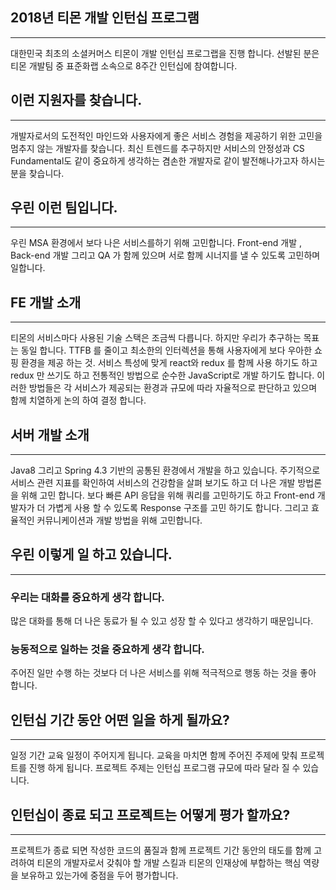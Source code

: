 ## 2018년 티몬 개발 인턴십 프로그램
-----
대한민국 최초의 소셜커머스 티몬이 개발 인턴십 프로그랩을 진행 합니다.  선발된 분은 티몬 개발팀 중 표준화랩 소속으로 8주간 인턴십에 참여합니다.


## 이런 지원자를 찾습니다.
-----
개발자로서의 도전적인 마인드와 사용자에게 좋은 서비스 경험을 제공하기 위한 고민을 멈추지 않는 개발자를 찾습니다. 최신 트렌드를 추구하지만 서비스의 안정성과 CS Fundamental도 같이 중요하게 생각하는 겸손한 개발자로 같이 발전해나가고자 하시는 분을 찾습니다.


## 우린 이런 팀입니다.
-----
우린 MSA 환경에서 보다 나은 서비스를하기 위해 고민합니다. Front-end 개발 , Back-end 개발 그리고 QA 가 함께 있으며 서로 함께 시너지를 낼 수 있도록 고민하며 일합니다.


## FE 개발 소개
-----
티몬의 서비스마다 사용된 기술 스택은 조금씩 다릅니다. 하지만 우리가 추구하는 목표는 동일 합니다. TTFB 를 줄이고 최소한의 인터렉션을 통해 사용자에게 보다 우아한 쇼핑 환경을 제공 하는 것. 서비스 특성에 맞게 react와 redux 를 함께 사용 하기도 하고 redux 만 쓰기도 하고 전통적인 방법으로 순수한 JavaScript로 개발 하기도 합니다. 이러한 방법들은 각 서비스가 제공되는 환경과 규모에 따라 자율적으로 판단하고 있으며 함께 치열하게 논의 하여 결정 합니다. 


## 서버 개발 소개
-----
Java8 그리고 Spring 4.3 기반의 공통된 환경에서 개발을 하고 있습니다. 주기적으로 서비스 관련 지표를 확인하여 서비스의 건강함을 살펴 보기도 하고 더 나은 개발 방법론을 위해 고민 합니다. 보다 빠른 API 응답을 위해 쿼리를 고민하기도 하고 Front-end 개발자가 더 가볍게 사용 할 수 있도록 Response 구조를 고민 하기도 합니다. 그리고 효율적인 커뮤니케이션과 개발 방법을 위해 고민합니다.


## 우린 이렇게 일 하고 있습니다.
-----

### 우리는 대화를 중요하게 생각 합니다. 
많은 대화를 통해 더 나은 동료가 될 수 있고 성장 할 수 있다고 생각하기 때문입니다. 


### 능동적으로 일하는 것을 중요하게 생각 합니다.
주어진 일만 수행 하는 것보다 더 나은 서비스를 위해 적극적으로 행동 하는 것을 좋아 합니다.


## 인턴십 기간 동안 어떤 일을 하게 될까요?
-----
일정 기간 교육 일정이 주어지게 됩니다. 교육을 마치면 함께 주어진 주제에 맞춰 프로젝트를 진행 하게 됩니다. 프로젝트 주제는 인턴십 프로그램 규모에 따라 달라 질 수 있습니다.


## 인턴십이 종료 되고 프로젝트는 어떻게 평가 할까요?
-----
프로젝트가 종료 되면 작성한 코드의 품질과 함께 프로젝트 기간 동안의 태도를 함께 고려하여 티몬의 개발자로서 갖춰야 할 개발 스킬과 티몬의 인재상에 부합하는 핵심 역량을 보유하고 있는가에 중점을 두어 평가합니다.
